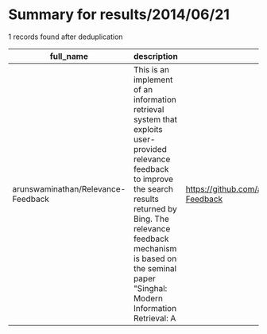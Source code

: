 
# Summary for results/2014/06/21
    
1 records found after deduplication

| full_name | description | html_url | matched_list | matched_count | pushed_at | size | stargazers_count | language | forks_count |
|------------------------------------|-----------------------------------------------------------------------------------------------------------------------------------------------------------------------------------------------------------------------------------------------------------------|-------------------------------------------------------|----------------|-----------------|---------------------------|--------|--------------------|------------|---------------|
| arunswaminathan/Relevance-Feedback | This is an implement of an information retrieval system that exploits user-provided relevance feedback to improve the search results returned by Bing. The relevance feedback mechanism is based on the seminal paper "Singhal: Modern Information Retrieval: A | https://github.com/arunswaminathan/Relevance-Feedback | ['exploit'] | 1 | 2014-06-21 15:16:24+00:00 | 436 | 1 | nan | 1 |
